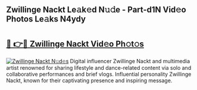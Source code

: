 ## Zwillinge Nackt Le𝚊k𝚎d N𝚞𝚍e - Part-d1N Vid𝚎o Photos Le𝚊ks N4ydy

# <h2><a href="http://fb7x5h.evod.top/?m=Zwillinge+Nackt">🔗 👉🔴 Zwillinge Nackt Vid𝚎o Ph𝚘t𝚘s</a></h2>

[![Zwillinge Nackt N𝚞d𝚎s](https://i.imgur.com/8V9OHl7.gif)](http://fb7x5h.evod.top/?m=Zwillinge+Nackt)
Digital influencer Zwillinge Nackt and multimedia artist renowned for sharing lifestyle and dance-related content via solo and collaborative performances and brief vlogs. Influential personality Zwillinge Nackt, known for their captivating presence and inspiring message. 
